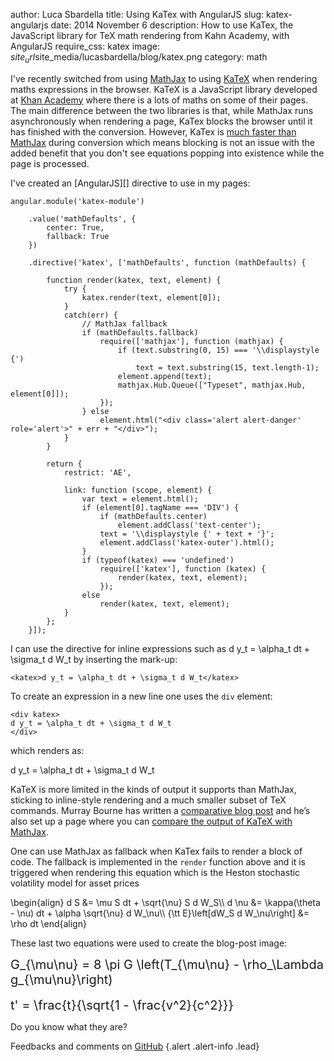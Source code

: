 author: Luca Sbardella
title: Using KaTex with AngularJS
slug: katex-angularjs
date: 2014 November 6
description: How to use KaTex, the JavaScript library for TeX math rendering from Kahn Academy, with AngularJS
require_css: katex
image: $site_url$site_media/lucasbardella/blog/katex.png
category: math

I've recently switched from using [MathJax][] to using [KaTeX][] when rendering
maths expressions in the browser.
KaTeX is a JavaScript library developed at [Khan Academy](https://www.khanacademy.org)
where there is a lots of maths on some of their pages.
The main difference between the two libraries
is that, while MathJax runs asynchronously when rendering a page,
KaTex blocks the browser until it has finished with the conversion.
However, KaTex is [much faster than MathJax](http://jsperf.com/katex-vs-mathjax)
during conversion which means blocking is not an issue with the added
benefit that you don't
see equations popping into existence while the page is processed.

I've created an [AngularJS][] directive to use in my pages:

    angular.module('katex-module')

        .value('mathDefaults', {
            center: True,
            fallback: True
        })

        .directive('katex', ['mathDefaults', function (mathDefaults) {

            function render(katex, text, element) {
                try {
                    katex.render(text, element[0]);
                }
                catch(err) {
                    // MathJax fallback
                    if (mathDefaults.fallback)
                        require(['mathjax'], function (mathjax) {
                            if (text.substring(0, 15) === '\\displaystyle {')
                                text = text.substring(15, text.length-1);
                            element.append(text);
                            mathjax.Hub.Queue(["Typeset", mathjax.Hub, element[0]]);
                        });
                    } else
                        element.html("<div class='alert alert-danger' role='alert'>" + err + "</div>");
                }
            }

            return {
                restrict: 'AE',

                link: function (scope, element) {
                    var text = element.html();
                    if (element[0].tagName === 'DIV') {
                        if (mathDefaults.center)
                            element.addClass('text-center');
                        text = '\\displaystyle {' + text + '}';
                        element.addClass('katex-outer').html();
                    }
                    if (typeof(katex) === 'undefined')
                        require(['katex'], function (katex) {
                            render(katex, text, element);
                        });
                    else
                        render(katex, text, element);
                }
            };
        }]);

I can use the directive for inline expressions such as <katex>d y_t = \alpha_t dt + \sigma_t d W_t</katex>
by inserting the mark-up:

    <katex>d y_t = \alpha_t dt + \sigma_t d W_t</katex>

To create an expression in a new line one uses the ``div`` element:

    <div katex>
    d y_t = \alpha_t dt + \sigma_t d W_t
    </div>

which renders as:
<div katex>
d y_t = \alpha_t dt + \sigma_t d W_t
</div>


KaTeX is more limited in the kinds of output it supports than MathJax,
sticking to inline-style rendering and a much smaller subset of TeX commands.
Murray Bourne has written a
[comparative blog post](http://www.intmath.com/blog/katex-a-new-way-to-display-math-on-the-web/9445)
and he’s also set up a page where you can
[compare the output of KaTeX with MathJax](http://www.intmath.com/cg5/katex-mathjax-comparison.php).

One can use MathJax as fallback when KaTex fails to render a block of code. The fallback
is implemented in the ``render`` function above and it is triggered when rendering this equation
which is the Heston stochastic volatility model for asset prices

<div katex>
\begin{align}
  d S &= \mu S dt + \sqrt{\nu} S d W_S\\
  d \nu &= \kappa(\theta - \nu) dt + \alpha \sqrt{\nu} d W_\nu\\
  {\tt E}\left[dW_S d W_\nu\right] &= \rho dt
\end{align}
</div>

These last two equations were used to create the blog-post image:

<div style="font-size: 20px" katex>
G_{\mu\nu} = 8 \pi G \left(T_{\mu\nu} - \rho_\Lambda g_{\mu\nu}\right)
</div>
<br>
<div style="font-size: 20px" katex>
t' = \frac{t}{\sqrt{1 - \frac{v^2}{c^2}}}
</div>

Do you know what they are?

[KaTex]: http://khan.github.io/KaTeX/
[MathJax]: http://www.mathjax.org/


Feedbacks and comments on [GitHub](https://github.com/lsbardel/lucasbardella.com/issues/1)
{.alert .alert-info .lead}